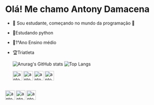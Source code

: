 # Olá! Me chamo Antony Damacena
- 🦗 Sou estudante, começando no mundo da programação 📖
- 🌱Estudando python
- 🎒1°Ano Ensino médio
- 🏆Triatleta

  ![Anurag's GitHub stats](https://github-readme-stats.vercel.app/api?username=AntonyDamacena&show_icons=true&theme=transparent)
  ![Top Langs](https://github-readme-stats.vercel.app/api/top-langs/?username=AntonyDamacena&hide_progress=truecompact&theme=transparent)

  <div>
    <img aling="center"alt="antony_python"height="30" widght="40"src="https://cdn.jsdelivr.net/gh/devicons/devicon@latest/icons/python/python-original.svg" />
    <img aling="center"alt="antony_python"height="30" widght="40"src="https://cdn.jsdelivr.net/gh/devicons/devicon@latest/icons/html5/html5-original.svg" />
    <img aling="center"alt="antony_python"height="30" widght="40"src="https://cdn.jsdelivr.net/gh/devicons/devicon@latest/icons/css3/css3-original.svg" />
    <img aling="center"alt="antony_python"height="30" widght="40"src="https://cdn.jsdelivr.net/gh/devicons/devicon@latest/icons/javascript/javascript-original.svg" />
  </div>
 ##
  <div>
   <a href="https://www.instagram.com//"><img aling="center"alt="antony_python"height="30" widght="40"src="https://github.com/user-attachments/assets/c314e91e-b405-49f9-8089-4148b72d455d" /></a>
   <a href="https://www.br.linkedin.com"><img aling="center"alt="antony_python"height="30" widght="40"src="https://github.com/user-attachments/assets/7fb32ee7-048c-41ed-85ac-a7b64706652a" /></a>
  <a href="https://www.gmail.com"><img aling="center"alt="antony_python"height="30" widght="40"src="https://github.com/user-attachments/assets/329239bb-a7a6-4d52-b990-dc5f23814105" /></a>
    

  </div>
